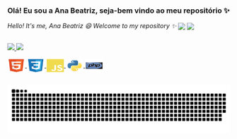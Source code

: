 ### Olá! Eu sou a Ana Beatriz, seja-bem vindo ao meu repositório ✨
*Hello! It's me, Ana Beatriz 😄 Welcome to my repository ✨*
<a href="https://https://www.linkedin.com/in/ana-beatriz-tavares-malheiro-095539227" target="_blank"><img align="center" src="https://img.shields.io/badge/-LinkedIn-%230077B5?style=for-the-badge&logo=linkedin&logoColor=white" target="_blank"></a> 
<a href = "mailto:anabia.malheiro@gmail.com"><img align="center" src="https://img.shields.io/badge/-Gmail-%23333?style=for-the-badge&logo=gmail&logoColor=red" target="_blank"></a>
##

<div>
  <a href="https://github.com/AnaBeatrizTavaresMalheiro">
  <img height="150em" src="https://github-readme-stats.vercel.app/api?username=AnaBeatrizTavaresMalheiro&show_icons=true&theme=dracula&include_all_commits=true&count_private=true"/>
  <img height="150em" src="https://github-readme-stats.vercel.app/api/top-langs/?username=AnaBeatrizTavaresMalheiro&layout=compact&langs_count=7&count_private=true&theme=dracula"/>
</div>

<div style="display: inline_block"><br>
  <img align="center" alt="Ana-HTML" height="30" width="40" src="https://raw.githubusercontent.com/devicons/devicon/master/icons/html5/html5-original.svg">
  <img align="center" alt="Ana-CSS" height="30" width="40" src="https://raw.githubusercontent.com/devicons/devicon/master/icons/css3/css3-original.svg">
  <img align="center" alt="Ana-Js" height="30" width="40" src="https://raw.githubusercontent.com/devicons/devicon/master/icons/javascript/javascript-plain.svg">
  <img align="center" alt="Ana-Js" height="30" width="40" src="https://raw.githubusercontent.com/devicons/devicon/master/icons/python/python-original.svg">
  <img align="center" alt="Ana-Js" height="30" width="40" src="https://raw.githubusercontent.com/devicons/devicon/master/icons/php/php-original.svg">
</div>
  
  ##
  
 
<div>
  
  ![Snake animation](https://github.com/AnaBeatrizTavaresMalheiro/AnaBeatrizTavaresMalheiro/blob/output/github-contribution-grid-snake.svg)
</div> 
 


<!--
**AnaBeatrizTavaresMalheiro/AnaBeatrizTavaresMalheiro** is a ✨ _special_ ✨ repository because its `README.md` (this file) appears on your GitHub profile.

Here are some ideas to get you started:

- 🔭 I’m currently working on ...
- 🌱 I’m currently learning ...
- 👯 I’m looking to collaborate on ...
- 🤔 I’m looking for help with ...
- 💬 Ask me about ...
- 📫 How to reach me: ...
- 😄 Pronouns: ...
- ⚡ Fun fact: ...
-->
